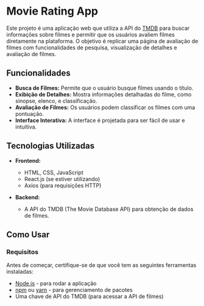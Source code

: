 # Movie Rating App

Este projeto é uma aplicação web que utiliza a API do [TMDB](https://www.themoviedb.org/) para buscar informações sobre filmes e permitir que os usuários avaliem filmes diretamente na plataforma. O objetivo é replicar uma página de avaliação de filmes com funcionalidades de pesquisa, visualização de detalhes e avaliação de filmes.

## Funcionalidades

- **Busca de Filmes:** Permite que o usuário busque filmes usando o título.
- **Exibição de Detalhes:** Mostra informações detalhadas do filme, como sinopse, elenco, e classificação.
- **Avaliação de Filmes:** Os usuários podem classificar os filmes com uma pontuação.
- **Interface Interativa:** A interface é projetada para ser fácil de usar e intuitiva.

## Tecnologias Utilizadas

- **Frontend:**
  - HTML, CSS, JavaScript
  - React.js (se estiver utilizando)
  - Axios (para requisições HTTP)
  
- **Backend:**
  - A API do TMDB (The Movie Database API) para obtenção de dados de filmes.

## Como Usar

### Requisitos

Antes de começar, certifique-se de que você tem as seguintes ferramentas instaladas:

- [Node.js](https://nodejs.org/) - para rodar a aplicação
- [npm](https://www.npmjs.com/) ou [yarn](https://yarnpkg.com/) - para gerenciamento de pacotes
- Uma chave de API do TMDB (para acessar a API de filmes)
